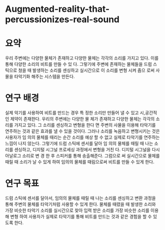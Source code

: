 # Augmented-reality-that-percussionizes-real-sound
# 요약
우리 주변에는 다양한 물체가 존재하고 다양한 물체는 각각의 소리를 가지고 있다. 이를 통해 다양한 소리의 비트를 만들 수 있 다. 그렇기에 주변에 존재하는 물체들을 드럼 스틱으로 쳤을 때 발생하는 소리를 센싱하고 실시간으로 이 소리를 변형 시켜 줌으 로써 사물을 타악기화 해주는 시스템을 만든다.
# 연구 배경
실제 악기를 사용하여 비트를 만드는 경우 특 정한 소리만 만들어 낼 수 있고 시,공간적인 제약이 존재한다. 우리의 주변에는 다양한 물 체가 존재하고 다양한 물체는 각각의 소리를 가지고 있다. 그 소리를 센싱하고 변형을 한다 면 주변의 사물을 이용해 타악기를 연주하는 것과 같은 효과를 낼 수 있을 것이다. 그러나 소리를 녹음하고 변형시키는 것은 사용자가 임 의의 물체를 때리는 순간 소리를 예상 할 수 없고 실제로 타악기를 연주하는 느낌이 나지 않는다. 그렇기에 드럼 스틱에 센서를 달아 임 의의 물체를 때릴 때 나는 소리를 센싱하고, 디지털 시그널 프로세싱 과정에서 변형을 거친 다. 디지털 시그널을 다시 아날로그 소리로 변 경 한 후 스피커를 통해 송출해준다. 그럼으로 써 실시간으로 물체를 때릴 때 소리가 날 수 있게 하여 임의의 물체를 때림으로써 비트를 만들 수 있게 한다.
# 연구 목표
드럼 스틱에 센서를 달아서, 임의의 물체를
때릴 때 나는 소리를 센싱하고 변환 과정을 통해 주변의 물체를 타악기처럼 사용할 수 있게 한다. 물체를 때렸을 때 발생한 소리와 가장 비슷한 타악기 소리를 실시간으로 찾아 입력 받은 소리를 가장 비슷한 소리를 이용해 변형 하여 사용자가 실제로 타악기를 통해 비트를 만드는 것과 같은 경험을 할 수 있도록 한다.
